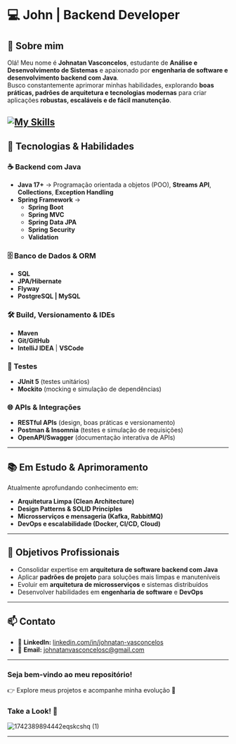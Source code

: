# 💻 John | Backend Developer

## 👋 Sobre mim
Olá! Meu nome é **Johnatan Vasconcelos**, estudante de **Análise e Desenvolvimento de Sistemas** e apaixonado por **engenharia de software e desenvolvimento backend com Java**.  
Busco constantemente aprimorar minhas habilidades, explorando **boas práticas, padrões de arquitetura e tecnologias modernas** para criar aplicações **robustas, escaláveis e de fácil manutenção**.

[![My Skills](https://skillicons.dev/icons?i=java,spring,postgres,git,mysql,github,html,css,maven,postman,idea,vscode,js)](https://skillicons.dev)
---

## 🚀 Tecnologias & Habilidades

### ☕ Backend com Java
- **Java 17+** → Programação orientada a objetos (POO), **Streams API**, **Collections**, **Exception Handling**  
- **Spring Framework** →  
  - **Spring Boot** 
  - **Spring MVC**  
  - **Spring Data JPA**  
  - **Spring Security**  
  - **Validation**

### 🗄️ Banco de Dados & ORM
- **SQL**  
- **JPA/Hibernate**  
- **Flyway**  
- **PostgreSQL | MySQL**

### 🛠️ Build, Versionamento & IDEs
- **Maven** 
- **Git/GitHub**  
- **IntelliJ IDEA** | **VSCode**

### 🧪 Testes
- **JUnit 5** (testes unitários)  
- **Mockito** (mocking e simulação de dependências)  

### 🌐 APIs & Integrações
- **RESTful APIs** (design, boas práticas e versionamento)  
- **Postman & Insomnia** (testes e simulação de requisições)  
- **OpenAPI/Swagger** (documentação interativa de APIs)

---

## 📚 Em Estudo & Aprimoramento
Atualmente aprofundando conhecimento em:
- **Arquitetura Limpa (Clean Architecture)**  
- **Design Patterns & SOLID Principles**  
- **Microsserviços e mensageria (Kafka, RabbitMQ)**  
- **DevOps e escalabilidade (Docker, CI/CD, Cloud)**

---

## 🎯 Objetivos Profissionais
- Consolidar expertise em **arquitetura de software backend com Java**  
- Aplicar **padrões de projeto** para soluções mais limpas e manuteníveis  
- Evoluir em **arquitetura de microsserviços** e sistemas distribuídos  
- Desenvolver habilidades em **engenharia de software** e **DevOps**

---

## 📫 Contato
- 💼 **LinkedIn:** [linkedin.com/in/johnatan-vasconcelos](https://www.linkedin.com/in/johnatan-vasconcelos/)  
- 📩 **Email:** johnatanvasconcelosc@gmail.com  

---

### Seja bem-vindo ao meu repositório!  
👉 Explore meus projetos e acompanhe minha evolução 🚀  

### Take a Look! 👀
![1742389894442eqskcshq (1)](https://github.com/user-attachments/assets/44ed400d-a5e2-42ed-8359-69b2a1f200d3)

---
